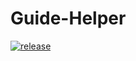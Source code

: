 # Guide-Helper
[![release](https://github.com/chikaldiriki/Guide-Helper/actions/workflows/release.yml/badge.svg)](https://github.com/chikaldiriki/Guide-Helper/actions/workflows/release.yml)
